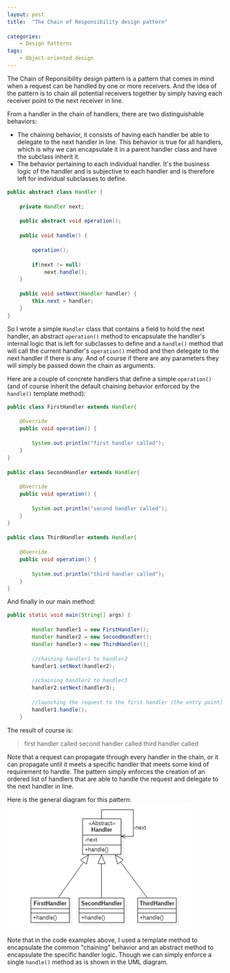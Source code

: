 ```yaml
---
layout: post
title:  "The Chain of Responsibility design pattern"

categories: 
    - Design Patterns
tags:
    - Object-oriented design
---
```


The Chain of Reponsibility design pattern is a pattern that comes in mind when a request can be handled by one or more receivers. And the idea of the pattern is to chain all potential receivers together by simply having each receiver point to the next receiver in line.

From a handler in the chain of handlers, there are two distinguishable behaviors:
- The chaining behavior, it consists of having each handler be able to delegate to the next handler in line. This behavior is true for all handlers, which is why we can encapsulate it in a parent handler class and have the subclass inherit it. 
- The behavior pertaining to each individual handler. It's the business logic of the handler and is subjective to each handler and is therefore left for individual subclasses to define.

```java
public abstract class Handler {

	private Handler next;
	
	public abstract void operation();
	
	public void handle() {
		
		operation();
		
		if(next != null)
			next.handle();
	}
	
	public void setNext(Handler handler) {
		this.next = handler;
	}
}
``` 
So I wrote a simple `Handler` class that contains a field to hold the next handler, an abstract `operation()` method to encapsulate the handler's internal logic that is left for subclasses to define and a `handle()` method that will call the current handler's `operation()` method and then delegate to the next handler if there is any. 
And of course if there are any parameters they will simply be passed down the chain as arguments.

Here are a couple of concrete handlers that define a simple `operation()` (and of course inherit the default chaining behavior enforced by the `handle()` template method):

```java
public class FirstHandler extends Handler{

	@Override
	public void operation() {
		
		System.out.println("first handler called");
	}
}

public class SecondHandler extends Handler{

	@Override
	public void operation() {
		
		System.out.println("second handler called");
	}
}

public class ThirdHandler extends Handler{

	@Override
	public void operation() {
		
		System.out.println("third handler called");
	}
}
```
And finally in our main method:

```java
public static void main(String[] args) {
		
		Handler handler1 = new FirstHandler();
		Handler handler2 = new SecondHandler();
		Handler handler3 = new ThirdHandler();
		
		//chaining handler1 to handler2
		handler1.setNext(handler2);
		
		//chaining handler2 to handler3
		handler2.setNext(handler3);
		
		//launching the request to the first handler (the entry point)
		handler1.handle();
	}
```

The result of course is:
>first handler called
>second handler called
>third handler called

Note that a request can propagate through every handler in the chain, or it can propagate until it meets a specific handler that meets some kind of requirement to handle. The pattern simply enforces the creation of an ordered list of handlers that are able to handle the request and delegate to the next handler in line. 

Here is the general diagram for this pattern:
![Chain of Reponsibility design pattern diagram](/images/blog/design-patterns-chain-of-responsibility/design_patterns_chain_of_responsibility_diagram.png)

Note that in the code examples above, I used a template method to encapsulate the common "chaining" behavior and an abstract method to encapsulate the specific handler logic. Though we can simply enforce a single `handle()` method as is shown in the UML diagram.